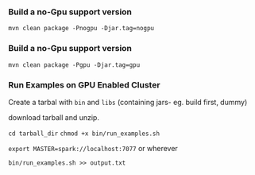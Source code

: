 ### Build a no-Gpu support version

`mvn clean package -Pnogpu -Djar.tag=nogpu`

### Build a no-Gpu support version

`mvn clean package -Pgpu -Djar.tag=gpu`

### Run Examples on GPU Enabled Cluster

Create a tarbal with `bin` and `libs` (containing jars- eg. build first, dummy)

download tarball and unzip.

`cd tarball_dir`
`chmod +x bin/run_examples.sh`

`export MASTER=spark://localhost:7077`  or wherever

`bin/run_examples.sh >> output.txt`

